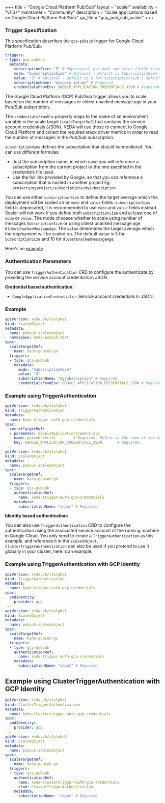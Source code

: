 +++
title = "Google Cloud Platform‎ Pub/Sub"
layout = "scaler"
availability = "v1.0+"
maintainer = "Community"
description = "Scale applications based on Google Cloud Platform‎ Pub/Sub."
go_file = "gcp_pub_sub_scaler"
+++

### Trigger Specification

This specification describes the `gcp-pubsub` trigger for Google Cloud Platform‎ Pub/Sub.

```yaml
triggers:
- type: gcp-pubsub
  metadata:
    subscriptionSize: "5" # Deprecated, use mode and value fields instead
    mode: "SubscriptionSize" # Optional - Default is SubscriptionSize - SubscriptionSize or OldestUnackedMessageAge
    value: "5" # Optional - Default is 5 for SubscriptionSize | Default is 10 for OldestUnackedMessageAge
    subscriptionName: "mysubscription" # Required
    credentialsFromEnv: GOOGLE_APPLICATION_CREDENTIALS_JSON # Required
```

The Google Cloud Platform‎ (GCP) Pub/Sub trigger allows you to scale based on the number of messages or oldest unacked message age in your Pub/Sub subscription. 

The `credentialsFromEnv` property maps to the name of an environment variable in the scale target (`scaleTargetRef`) that contains the service account credentials (JSON). KEDA will use those to connect to Google Cloud Platform and collect the required stack driver metrics in order to read the number of messages in the Pub/Sub subscription.

`subscriptionName` defines the subscription that should be monitored. You can use different formulas:

- Just the subscription name, in which case you will reference a subscription from the current project or the one specified in the credentials file used.
- Use the full link provided by Google, so that you can reference a subscription that is hosted in another project Eg: `projects/myproject/subscriptions/mysubscription`. 

You can use either `subscriptionSize` to define the target average which the deployment will be scaled on or `mode` and `value` fields. `subscriptionSize` field is deprecated, it is recommended to use `mode` and `value` fields instead. Scaler will not work if you define both `subscriptionSize` and at least one of `mode` or `value`.
The mode chooses whether to scale using number of messages `SubscriptionSize` or using oldest unacked message age `OldestUnackedMessageAge`. 
The `value` determines the target average which the deployment will be scaled on. The default value is 5 for `SubscriptionSize` and 10 for `OldestUnackedMessageAge`.

Here's an [example](https://github.com/kedacore/sample-go-gcppubsub).

### Authentication Parameters
You can use `TriggerAuthentication` CRD to configure the authenticate by providing the service account credentials in JSON. 


**Credential based authentication:**

- `GoogleApplicationCredentials` - Service account credentials in JSON.

### Example 

```yaml
apiVersion: keda.sh/v1alpha1
kind: ScaledObject
metadata:
  name: pubsub-scaledobject
  namespace: keda-pubsub-test
spec:
  scaleTargetRef:
    name: keda-pubsub-go
  triggers:
  - type: gcp-pubsub
    metadata:
      mode: "SubscriptionSize"
      value: "5"
      subscriptionName: "mysubscription" # Required
      credentialsFromEnv: GOOGLE_APPLICATION_CREDENTIALS_JSON # Required
```

### Example using TriggerAuthentication

```yaml
apiVersion: keda.sh/v1alpha1
kind: TriggerAuthentication
metadata:
  name: keda-trigger-auth-gcp-credentials
spec:
  secretTargetRef:
  - parameter: GoogleApplicationCredentials 
    name: pubsub-secret        # Required. Refers to the name of the secret
    key: GOOGLE_APPLICATION_CREDENTIALS_JSON       # Required.
---
apiVersion: keda.sh/v1alpha1
kind: ScaledObject
metadata:
  name: pubsub-scaledobject
spec:
  scaleTargetRef:
    name: keda-pubsub-go
  triggers:
  - type: gcp-pubsub
    authenticationRef:
      name: keda-trigger-auth-gcp-credentials
    metadata:
      subscriptionName: "input" # Required  
```

**Identity based authentication:**

You can also use `TriggerAuthentication` CRD to configure the authentication using the associated service account of the running machine in Google Cloud. You only need to create a `TriggerAuthentication` as this example, and reference it in the `ScaledObject`. `ClusterTriggerAuthentication` can also be used if you pretend to use it globally in your cluster, here is an example.

### Example using TriggerAuthentication with GCP Identity

```yaml
apiVersion: keda.sh/v1alpha1
kind: TriggerAuthentication
metadata:
  name: keda-trigger-auth-gcp-credentials
spec:
  podIdentity:
    provider: gcp
---
apiVersion: keda.sh/v1alpha1
kind: ScaledObject
metadata:
  name: pubsub-scaledobject
spec:
  scaleTargetRef:
    name: keda-pubsub-go
  triggers:
  - type: gcp-pubsub
    authenticationRef:
      name: keda-trigger-auth-gcp-credentials
    metadata:
      subscriptionName: "input" # Required
```

## Example using ClusterTriggerAuthentication with GCP Identity

```yaml
apiVersion: keda.sh/v1alpha1
kind: ClusterTriggerAuthentication
metadata:
  name: keda-clustertrigger-auth-gcp-credentials
spec:
  podIdentity:
    provider: gcp
---
apiVersion: keda.sh/v1alpha1
kind: ScaledObject
metadata:
  name: pubsub-scaledobject
spec:
  scaleTargetRef:
    name: keda-pubsub-go
  triggers:
  - type: gcp-pubsub
    authenticationRef:
      name: keda-clustertrigger-auth-gcp-credentials
      kind: ClusterTriggerAuthentication
    metadata:
      subscriptionName: "input" # Required
```